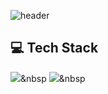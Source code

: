 ![header](https://capsule-render.vercel.app/api?type=waving&color=auto&height=300&section=header&text=CHO%20I&fontSize=100&fontAlignY=80&desc=My%20Web%20Note🤍&descSize=15&descAlign=90&descAlignY=10&animation=twinkling)
  
## 💻 Tech Stack
<img src="https://img.shields.io/badge/HTML5-E34F26?style=for-the-badge&logo=HTML5&logoColor=white"/></a>&nbsp
<img src="https://img.shields.io/badge/CSS3-1572B6?style=?style=for-the-badge&logo=CSS3&logoColor=white"/></a>&nbsp
